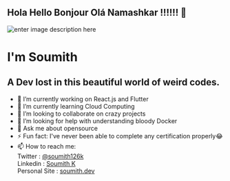 ## Hola Hello Bonjour Olá Namashkar !!!!!! 👋
![enter image description here](https://soumith.dev/images/banner.jpg)
# I'm Soumith
## A Dev lost in this beautiful world of weird codes.

- 🔭 I’m currently working on React.js and Flutter
- 🌱 I’m currently learning Cloud Computing
- 👯 I’m looking to collaborate on crazy projects
- 🤔 I’m looking for help with understanding bloody Docker
- 💬 Ask me about opensource
- ⚡ Fun fact: I've never been able to complete any certification properly😂
- 📫 How to reach me: <br> Twitter : [@soumith126k](https://twitter.com/soumith126k) <br>
                       Linkedin : [Soumith K](https://www.linkedin.com/in/soumith-k-37b706154/) <br>
                       Personal Site : [soumith.dev](https://soumith.dev/)
